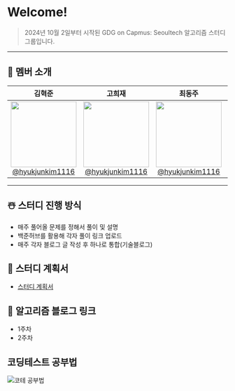 # Welcome!

> 2024년 10월 2일부터 시작된 GDG on Capmus: Seoultech 알고리즘 스터디 그룹입니다.

---

## 👥 멤버 소개

<div align="center">

|                                                        **김혁준**                                                         |                                                        **고희재**                                                         |                                                        **최동주**                                                         |                                                        **박인재**                                                         |                                                        **권현욱**                                                         |                                                        **신민규**                                                         |
| :-----------------------------------------------------------------------------------------------------------------------: | :-----------------------------------------------------------------------------------------------------------------------: | :-----------------------------------------------------------------------------------------------------------------------: | :-----------------------------------------------------------------------------------------------------------------------: | :-----------------------------------------------------------------------------------------------------------------------: | :-----------------------------------------------------------------------------------------------------------------------: |
| [<img src="https://picsum.photos/150/150" height=150 width=150> <br/> @hyukjunkim1116](https://github.com/hyukjunkim1116) | [<img src="https://picsum.photos/150/150" height=150 width=150> <br/> @hyukjunkim1116](https://github.com/hyukjunkim1116) | [<img src="https://picsum.photos/150/150" height=150 width=150> <br/> @hyukjunkim1116](https://github.com/hyukjunkim1116) | [<img src="https://picsum.photos/150/150" height=150 width=150> <br/> @hyukjunkim1116](https://github.com/hyukjunkim1116) | [<img src="https://picsum.photos/150/150" height=150 width=150> <br/> @hyukjunkim1116](https://github.com/hyukjunkim1116) | [<img src="https://picsum.photos/150/150" height=150 width=150> <br/> @hyukjunkim1116](https://github.com/hyukjunkim1116) |

</div>

---

## ☃️ 스터디 진행 방식

- 매주 풀어올 문제를 정해서 풀이 및 설명
- 백준허브를 활용해 각자 풀이 링크 업로드
- 매주 각자 블로그 글 작성 후 하나로 통합(기술블로그)

## 📝 스터디 계획서

- [스터디 계획서](https://honey-fridge-6af.notion.site/GDGoC-4th-108622145bd980cc88fdcee300b66f18)

## 💬 알고리즘 블로그 링크

- 1주차
- 2주차

## 코딩테스트 공부법
![코테 공부법](https://github.com/user-attachments/assets/fdec2f3f-60d7-4d71-a193-8ca33fc19d50)

